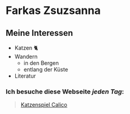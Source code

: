 # Farkas Zsuzsanna

## Meine Interessen

- Katzen 🐈
- Wandern
    - in den Bergen
    - entlang der Küste
- Literatur

### Ich besuche diese Webseite *jeden Tag*:

> [Katzenspiel  Calico](https://myautoma.github.io/games/calico/index.html) 